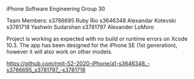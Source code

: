 iPhone Software Engineering Group 30

Team Members:
s3786695 Ruby Rio
s3646348 Alexandar Kotevski
s3781718 Yashwin Sudarshan
s3781797 Alexander LoMoro

Project is working as expected with no build or runtime errors on Xcode 10.3.
The app has been designed for the iPhone SE (1st generation), however it will also work on other models.

https://github.com/rmit-S2-2020-iPhone/a1-s3646348_-s3786695_s3781797_-s3781718
